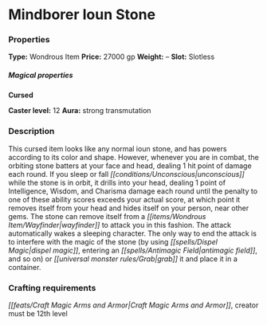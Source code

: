 ﻿---
Title: "Mindborer Ioun Stone"
Type: "Wondrous Item"
Price: "27000 gp"
Weight: "–"
Slot: "Slotless"
Cursed: "True"
Caster level: "12"
Aura: "strong transmutation"
Description: |
  "This cursed item looks like any normal _ioun stone_, and has powers according to its color and shape. However, whenever you are in combat, the orbiting stone batters at your face and head, dealing 1 hit point of damage each round. If you sleep or fall unconscious while the stone is in orbit, it drills into your head, dealing 1 point of Intelligence, Wisdom, and Charisma damage each round until the penalty to one of these ability scores exceeds your actual score, at which point it removes itself from your head and hides itself on your person, near other gems. The stone can remove itself from a _wayfinder_ to attack you in this fashion. The attack automatically wakes a sleeping character. The only way to end the attack is to interfere with the magic of the stone (by using _dispel magic_, entering an _antimagic field_, and so on) or grab it and place it in a container."
Sources: "['Seekers of Secrets']"
---

# Mindborer Ioun Stone

### Properties

**Type:** Wondrous Item **Price:** 27000 gp **Weight:** – **Slot:** Slotless

##### Magical properties

**Cursed**

**Caster level:** 12 **Aura:** strong transmutation

### Description

This cursed item looks like any normal ioun stone, and has powers according to its color and shape. However, whenever you are in combat, the orbiting stone batters at your face and head, dealing 1 hit point of damage each round. If you sleep or fall _[[conditions/Unconscious|unconscious]]_ while the stone is in orbit, it drills into your head, dealing 1 point of Intelligence, Wisdom, and Charisma damage each round until the penalty to one of these ability scores exceeds your actual score, at which point it removes itself from your head and hides itself on your person, near other gems. The stone can remove itself from a _[[items/Wondrous Item/Wayfinder|wayfinder]]_ to attack you in this fashion. The attack automatically wakes a sleeping character. The only way to end the attack is to interfere with the magic of the stone (by using _[[spells/Dispel Magic|dispel magic]]_, entering an _[[spells/Antimagic Field|antimagic field]]_, and so on) or _[[universal monster rules/Grab|grab]]_ it and place it in a container.

### Crafting requirements

_[[feats/Craft Magic Arms and Armor|Craft Magic Arms and Armor]]_, creator must be 12th level

